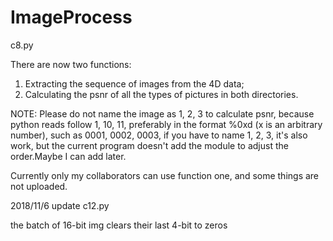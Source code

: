 # ImageProcess

c8.py 

There are now two functions: 
1. Extracting the sequence of images from the 4D data; 
2. Calculating the psnr of all the types of pictures in both directories.

NOTE:
Please do not name the image as 1, 2, 3 to calculate psnr, 
because python reads follow 1, 10, 11, preferably in the format %0xd (x is an arbitrary number), 
such as 0001, 0002, 0003, if you have to name 1, 2, 3, it's also work,
but the current program doesn't add the module to adjust the order.Maybe I can add later.

Currently only my collaborators can use function one, and some things are not uploaded.


2018/11/6
update c12.py

 the batch of 16-bit img clears their last 4-bit to zeros

